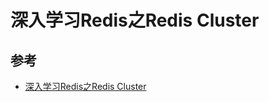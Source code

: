 # 深入学习Redis之Redis Cluster

## 参考

- [深入学习Redis之Redis Cluster](https://segmentfault.com/a/1190000038771812)
